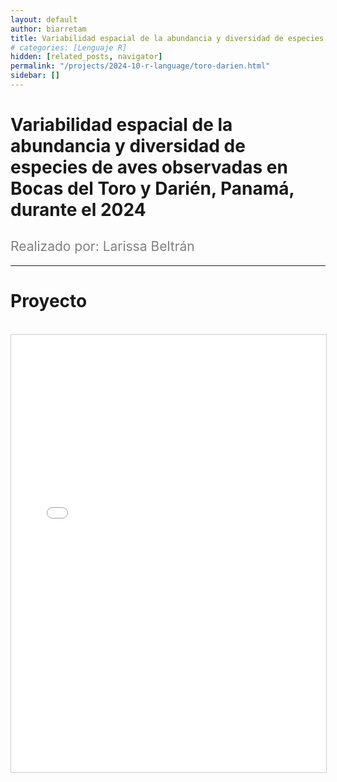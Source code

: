 ```yaml
---
layout: default
author: biarretam
title: Variabilidad espacial de la abundancia y diversidad de especies de aves observadas en Bocas del Toro y Darién, Panamá, durante el 2024
# categories: [Lenguaje R]
hidden: [related_posts, navigator]
permalink: "/projects/2024-10-r-language/toro-darien.html"
sidebar: []
---
```


# Variabilidad espacial de la abundancia y diversidad de especies de aves observadas en Bocas del Toro y Darién, Panamá, durante el 2024

<h2 style="color: gray; font-weight: normal;">
Realizado por: Larissa Beltrán
</h2>

---

# Proyecto
<br>

<iframe 
    src="/assets/pdf/2024-10-r/larissa_beltran.pdf" 
    width="100%" 
    height="700" 
    style="border: 1px solid #ccc;"
></iframe>